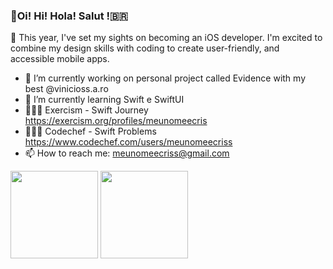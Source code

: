 ### 🧃Oi! Hi! Hola! Salut !🇧🇷

🤠 This year, I've set my sights on becoming an iOS developer. I'm excited to combine my design skills with coding to create user-friendly, and accessible mobile apps.

- 🔭 I’m currently working on personal project called Evidence with my best @vinicioss.a.ro
- 🌱 I’m currently learning Swift e SwiftUI
- 👩🏻‍💻 Exercism - Swift Journey https://exercism.org/profiles/meunomeecris
- 👩🏻‍💻 Codechef - Swift Problems https://www.codechef.com/users/meunomeecriss
- 📫 How to reach me: meunomeecriss@gmail.com
<!--- 👯 I’m looking to collaborate on ...
- 🤔 I’m looking for help with mentoring, participate of code pairs, 
- 💬 Ask me about ... 
- 😄 Pronouns: ... -->



<div>
  <img height="140px" src="https://github-readme-stats.vercel.app/api?username=meunomeecris"/>
  <img height="140px" src="https://github-readme-stats.vercel.app/api/top-langs/?username=meunomeecris"/>
</div> 

